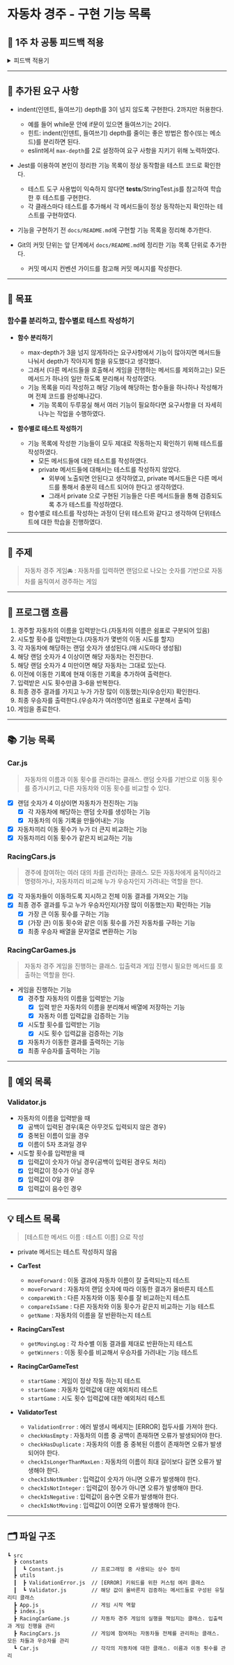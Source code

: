 # 자동차 경주 - 구현 기능 목록

## 🔎 1주 차 공통 피드백 적용 
<details>
<summary>피드백 적용기</summary>

### 커밋 메세지를 의미있게 작성한다.
- 커밋 메세지 컨벤션을 적용해 feat, refactor와 같은 prefix들을 이용해서 어떤 역할을 했는지 바로 알 수 있게 하였다.
- feat(변경된 파일명) 형식을 통해 어떤 파일이 수정되었는지도 알려주었다. 1주차에 어떤 파일이 수정되었는지 확인이 어렵다고 느껴서 추가하게 되었다.

### git을 통해 관리할 자원에 대해서도 고려한다.
- node_modules, package.json, 등을 .gitignore에 추가해 git에 추가되지 않도록 하였다.
- git add .을 사용하지 않고 어떤 부분을 커밋 할 것인지 확인 후 스테이지에 올리는 방식으로 커밋을 진행했다.

### Pull Request를 보내기 전 브랜치를 확인한다.
- 기능 구현을 위해 새로 만든 yui880 브랜치에서 작업하고 푸시하였다.

### 이름을 통해 의도를 드러낸다.
- 1주차 코드리뷰에서 이름에 대한 조언을 많이 받아서 변수,메서드 명을 짓는데 많은 시간을 들였다.
- 값을 가져온다면 get, 데이터를 가지고 새로운 값을 만든다면 make, 검증할 때는 check 동사를 사용하는 등 이름만 보고 무슨 역할을 하는지 바로 알아볼 수 있게 하였다.
  
  ```js
  this.#getCarNamesInput();
  this.#makeSplitCarNames(carNames);
  checkHasEmpty(userInput);
  ```
  
- 인스턴스명도 클래스와 연관있는 이름을 지어서 어떤 역할을 하는지 드러내주었다.
  
  ```js
  this.#racingCars = new RacingCars(carNameList);
  ```
  
- 코드 작성시 많이 사용되고, 읽기 편한 단어를 사용해서 이름을 짓기 위해 노력하였다.
  
  ```js
  const numsOfAttempts = 0 
  const attemptCount = 0 // number Of 보다 Count가 더 친숙
  ```
  
- 호출하면서 반복되는 단어들은 삭제하였다.
  
  ```js
  this.racingCars.#getRacingCarsMovingLog() // 호출시 racingCars라는 단어가 중복됨
  this.racingCars.#getMovingLog() // 수정 
  ```

### 축약하지 않는다.
- 이름을 통해 어떤일을 하는지 정확하게 드러나도록 작성하였다.
- 중요한 단어들은 축약하거나 삭제하지 않고 코드 작성시 잘 사용되는 length -> len 같은 경우에만 축약해서 사용하였다.
  
  ```
  static checkIsLongerThanMaxLen(userInput){...}
  ```

### 공백도 코딩 컨벤션이다 / 공백 라인을 의미있게 사용한다
- return이 있는 메서드의 경우 return 윗줄에 공백을 추가해서 return 값이 무엇인지 확실히 보여주었다.
  - 두 줄인 메서드의 경우에는 공백을 추가하지 않았다. 코드가 한눈에 들어오기 때문에 공백 없이도 가독성이 좋다고 생각했기 때문이다.
  
  ```js
   async #getCarNamesInput() {
    const carNames = await Console.readLineAsync(MESSAGE.enterCarNames);
    const splitCarNames = this.#makeSplitCarNames(carNames);
    this.#validateCarNamesInput(splitCarNames);

    return splitCarNames;
  }
  ```
  
  ```js
  async startGame() {
    const carNameList = await this.#getCarNamesInput();
    const attemptCount = await this.#getAttemptInput();

    this.#racingCars = new RacingCars(carNameList);
    this.#repeatMovement(attemptCount);

    Console.print(this.#racingCars.getWinners());
  }
  ```
- test 코드에서 given, when, then 사이에도 공백을 넣어서 역할을 정확히 구분해주었다.
  
  ```js
  test.each([
    { names: ['pobi'], random: [3], output: 'pobi : ' },
    { names: ['pobi', 'yuna', 'lisa'], random: [2, 4, 6], output: 'pobi : \nyuna : -\nlisa : -' },
  ])('각 차수별 이동 결과를 제대로 반환하는지 테스트', ({ names, random, output }) => {
    // given
    mockRandoms(random);

    // when
    const racingCars = new RacingCars(names);
    const result = racingCars.getMovingLog();

    // then
    expect(result).toBe(output);
  });
  ```

### space와 tab을 혼용하지 않는다.
- space로 통일해서 사용하였다.
- prettier를 통해 space로 작성될 수 있도록 규칙을 작성해주었다.
  
  ```
  // .prettierrc
  {
  "useTabs": false,
  "tabWidth": 2,
  }
  ```

### 의미없는 주석을 달지 않는다.
- 좋은 코드란 메서드명, 클래스명, 변수명을 통해 의도가 드러나는 코드라고 생각한다. 그래서 네이밍을 하는데 많은 노력을 들였고, 주석은 최대한 작성하지 않았다.
- 이번주 자동차 경주 게임 프로그램에는 test에 작성된 given-when-then 주석을 제외하고 코드를 설명하는 주석을 작성하지 않았다

### linter와 Code Formatter의 기능을 활용한다.
- eslint를 설치해서 사용하였다. airbnb 자바스크립트 스타일 가이드를 기준으로 사용하였다. `npm init @eslint/config`
  
  ```
  // .eslintrc.cjs
  
  module.exports = {
  env: {
    browser: true,
    es2021: true,
  },
  extends: ['airbnb-base', 'prettier'],
  overrides: [
    {
      env: {
        node: true,
        jest: true,
      },
      files: [
        '.eslintrc.{js,cjs}',
      ],
      parserOptions: {
        sourceType: 'script',
      },
    },
  ],
  parserOptions: {
    ecmaVersion: 'latest',
    sourceType: 'module',
  },
  rules: {
    'max-depth': ['error', 2],
  },
  };
  ```
  
- prettier를 설치해서 사용하였다. `npm i prettier eslint-config-prettier`
  
  ```
  // prettierrc
  
  {
  "singleQuote": true,
  "semi": true,
  "useTabs": false,
  "tabWidth": 2,
  "trailingComma": "all",
  "printWidth": 100,
  "bracketSpacing": true,
  "arrowParens": "always",
  "endOfLine": "auto"
  }
  ```

### EOL(End Of Line)
- prettier에서 EOL를 auto로 설정해주었다.
  
  ```
  {'endOfLine': 'auto'}
  ```

### 불필요한 console.log를 남기지 않는다.
- 디버깅 이후에 바로 삭제해서 console.log가 남지 않도록 신경썼다.
- 출력에 사용되는 MissionUtils.Console은 현재 RacingCarGame에만 import 되어있다.

### JavaScript에서 제공하는 API를 적극 활용한다.
- Array.from, join, repeat, includes, 템플릿 리터럴과 같은 자바스크립트 기능들을 적극 사용하였다. 덕분에 깔끔하고 간단하게 원하는 기능을 구현할 수 있었다.
  
  ```js
  if (userInput.includes('')) {
      throw new ValidationError(ERROR.hasEmpty);
    }
  ```
  
</details>

---
## 📢 추가된 요구 사항 

- indent(인덴트, 들여쓰기) depth를 3이 넘지 않도록 구현한다. 2까지만 허용한다.
  - 예를 들어 while문 안에 if문이 있으면 들여쓰기는 2이다.
  - 힌트: indent(인덴트, 들여쓰기) depth를 줄이는 좋은 방법은 함수(또는 메소드)를 분리하면 된다.
  - eslint에서 `max-depth`를 2로 설정하여 요구 사항을 지키기 위해 노력하였다.


- Jest를 이용하여 본인이 정리한 기능 목록이 정상 동작함을 테스트 코드로 확인한다.
  - 테스트 도구 사용법이 익숙하지 않다면 __tests__/StringTest.js를 참고하여 학습한 후 테스트를 구현한다.
  - 각 클래스마다 테스트를 추가해서 각 메서드들이 정상 동작하는지 확인하는 테스트를 구현하였다.


- 기능을 구현하기 전 `docs/README.md`에 구현할 기능 목록을 정리해 추가한다.
- Git의 커밋 단위는 앞 단계에서 `docs/README.md`에 정리한 기능 목록 단위로 추가한다.
  - 커밋 메시지 컨벤션 가이드를 참고해 커밋 메시지를 작성한다.

---
## 🚀 목표 
### 함수를 분리하고, 함수별로 테스트 작성하기 

- **함수 분리하기** 
  - max-depth가 3을 넘지 않게하라는 요구사항에서 기능이 많아지면 메서드들 나눠서 depth가 작아지게 함을 유도했다고 생각했다.
  - 그래서 (다른 메서드들을 호출해서 게임을 진행하는 메서드를 제외하고는) 모든 메서드가 하나의 일만 하도록 분리해서 작성하였다.
  - 기능 목록을 미리 작성하고 해당 기능에 해당하는 함수들을 하나하나 작성해가며 전체 코드를 완성해나갔다.
    - 기능 목록이 두루뭉실 해서 여러 기능이 필요하다면 요구사항을 더 자세히 나누는 작업을 수행하였다.


- **함수별로 테스트 작성하기**
  - 기능 목록에 작성한 기능들이 모두 제대로 작동하는지 확인하기 위해 테스트를 작성하였다.
    - 모든 메서드들에 대한 테스트를 작성하였다.
    - private 메서드들에 대해서는 테스트를 작성하지 않았다. 
      - 외부에 노출되면 안된다고 생각하였고, private 메서드들은 다른 메서드를 통해서 충분히 테스트 되어야 한다고 생각하였다. 
      - 그래서 private 으로 구현된 기능들은 다른 메서드들을 통해 검증되도록 추가 테스트를 작성하였다.
  - 함수별로 테스트를 작성하는 과정이 단위 테스트와 같다고 생각하여 단위테스트에 대한 학습을 진행하였다.


---
## 📌 주제

> 자동차 경주 게임🚘 : 자동차를 입력하면 랜덤으로 나오는 숫자를 기반으로 자동차를 움직여서 경주하는 게임

---
## 📍 프로그램 흐름

1. 경주할 자동차의 이름을 입력받는다.(자동차의 이름은 쉼표로 구분되어 있음)
2. 시도할 횟수를 입력받는다.(자동차가 몇번의 이동 시도를 할지)
3. 각 자동차에 해당하는 랜덤 숫자가 생성된다.(매 시도마다 생성됨)
4. 해당 랜덤 숫자가 4 이상이면 해당 자동차는 전진한다.
5. 해당 랜덤 숫자가 4 미만이면 해당 자동차는 그대로 있는다.
6. 이전에 이동한 기록에 현재 이동한 기록을 추가하여 출력한다.
7. 입력받은 시도 횟수만큼 3-6을 반복한다.
8. 최종 경주 결과를 가지고 누가 가장 많이 이동했는지(우승인지) 확인한다.
9. 최종 우승자를 출력한다.(우승자가 여러명이면 쉼표로 구분해서 출력)
10. 게임을 종료한다.

---
## 📚 기능 목록

### Car.js

> 자동차의 이름과 이동 횟수를 관리하는 클래스. 랜덤 숫자를 기반으로 이동 횟수를 증가시키고, 다른 자동차와 이동 횟수를 비교할 수 있다.
- [x] 랜덤 숫자가 4 이상이면 자동차가 전진하는 기능
  - [x] 각 자동차에 해당하는 랜덤 숫자를 생성하는 기능
  - [x] 자동차의 이동 기록을 만들어내는 기능
- [x] 자동차끼리 이동 횟수가 누가 더 큰지 비교하는 기능
- [x] 자동차끼리 이동 횟수가 같은지 비교하는 기능

### RacingCars.js

> 경주에 참여하는 여러 대의 차를 관리하는 클래스. 모든 자동차에게 움직이라고 명령하거나, 자동차끼리 비교해 누가 우승자인지 가려내는 역할을 한다.
- [x] 각 자동차들이 이동하도록 지시하고 전체 이동 결과를 가져오는 기능
- [x] 최종 경주 결과를 두고 누가 우승자인지(가장 많이 이동했는지) 확인하는 기능
  - [x] 가장 큰 이동 횟수를 구하는 기능 
  - [x] (가장 큰) 이동 횟수와 같은 이동 횟수를 가진 자동차를 구하는 기능
  - [x] 최종 우승자 배열을 문자열로 변환하는 기능  

### RacingCarGames.js

> 자동차 경주 게임을 진행하는 클래스. 입출력과 게임 진행시 필요한 메서드를 호출하는 역할을 한다. 
- 게임을 진행하는 기능
  - [x] 경주할 자동차의 이름을 입력받는 기능 
    - [x] 입력 받은 자동차의 이름을 분리해서 배열에 저장하는 기능 
    - [x] 자동차 이름 입력값을 검증하는 기능
  - [x] 시도할 횟수를 입력받는 기능
    - [x] 시도 횟수 입력값을 검증하는 기능
  - [x] 자동차가 이동한 결과를 출력하는 기능
  - [x] 최종 우승자를 출력하는 기능

---
## 📒 예외 목록

### Validator.js
- 자동차의 이름을 입력받을 때
  - [x] 공백이 입력된 경우(혹은 아무것도 입력되지 않은 경우) 
  - [x] 중복된 이름이 있을 경우
  - [x] 이름이 5자 초과일 경우
- 시도할 횟수를 입력받을 때 
  - [x] 입력값이 숫자가 아닐 경우(공백이 입력된 경우도 처리)
  - [x] 입력값이 정수가 아닐 경우
  - [x] 입력값이 0일 경우
  - [x] 입력값이 음수인 경우
 
---
## 💡 테스트 목록

> [테스트한 메서드 이름 : 테스트 이름] 으로 작성 

- private 메서드는 테스트 작성하지 않음


- **CarTest**
  - `moveForward` : 이동 결과에 자동차 이름이 잘 출력되는지 테스트
  - `moveForward` : 자동차의 랜덤 숫자에 따라 이동한 결과가 올바른지 테스트
  - `compareWith` : 다른 자동차와 이동 횟수를 잘 비교하는지 테스트
  - `compareIsSame` : 다른 자동차와 이동 횟수가 같은지 비교하는 기능 테스트
  - `getName` : 자동차의 이름을 잘 반환하는지 테스트


- **RacingCarsTest**
  - `getMovingLog` : 각 차수별 이동 결과를 제대로 반환하는지 테스트
  - `getWinners` : 이동 횟수를 비교해서 우승자를 가려내는 기능 테스트 


- **RacingCarGameTest**
  - `startGame` : 게임이 정상 작동 하는지 테스트 
  - `startGame` : 자동차 입력값에 대한 예외처리 테스트
  - `startGame` : 시도 횟수 입력값에 대한 예외처리 테스트 


- **ValidatorTest**
  - `ValidationError` : 에러 발생시 메세지는 [ERROR] 접두사를 가져야 한다.
  - `checkHasEmpty` : 자동차의 이름 중 공백이 존재하면 오류가 발생되어야 한다.
  - `checkHasDuplicate` : 자동차의 이름 중 중복된 이름이 존재하면 오류가 발생되어야 한다.
  - `checkIsLongerThanMaxLen` : 자동차의 이름이 최대 길이보다 길면 오류가 발생해야 한다.
  - `checkIsNotNumber` : 입력값이 숫자가 아니면 오류가 발생해야 한다.
  - `checkIsNotInteger` : 입력값이 정수가 아니면 오류가 발생해야 한다.
  - `checkIsNegative` : 입력값이 음수면 오류가 발생해야 한다.
  - `checkIsNotMoving` : 입력값이 0이면 오류가 발생해야 한다.


---
## 🗂 파일 구조

```
┗ src
  ┣ constants
  ┃  ┗ Constant.js         // 프로그래밍 중 사용되는 상수 정리
  ┣ utils
  ┃  ┣ ValidationError.js  // [ERROR] 키워드를 위한 커스텀 에러 클래스
  ┃  ┗ Validator.js        // 해당 값이 올바른지 검증하는 메서드들로 구성된 유틸리티 클래스
  ┣ App.js                 // 게임 시작 역할 
  ┣ index.js            
  ┣ RacingCarGame.js       // 자동차 경주 게임의 실행을 책임지는 클래스. 입출력과 게임 진행을 관리
  ┣ RacingCars.js          // 게임에 참여하는 자동차들 전체를 관리하는 클래스. 모든 차들과 우승자를 관리
  ┗ Car.js                 // 각각의 자동차에 대한 클래스. 이름과 이동 횟수를 관리
``` 